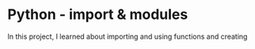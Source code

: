 # Python - import & modules

In this project, I learned about importing and using functions and creating
